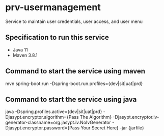 # prv-usermanagement

Service to maintain user credentials, user access, and user menu

## Specification to run this service
- Java 11
- Maven 3.8.1

## Command to start the service using maven
mvn spring-boot:run -Dspring-boot.run.profiles={dev|sit|uat|prd}

## Command to start the service using java
java -Dspring.profiles.active={dev|sit|uat|prd} -Djasypt.encryptor.algorithm={Pass The Algorithm} -Djasypt.encryptor.iv-generator-classname=org.jasypt.iv.NoIvGenerator -Djasypt.encryptor.password={Pass Your Secret Here} -jar {jarfile}
